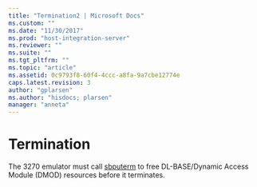 ```yaml
---
title: "Termination2 | Microsoft Docs"
ms.custom: ""
ms.date: "11/30/2017"
ms.prod: "host-integration-server"
ms.reviewer: ""
ms.suite: ""
ms.tgt_pltfrm: ""
ms.topic: "article"
ms.assetid: 0c9793f8-60f4-4ccc-a8fa-9a7cbe12774e
caps.latest.revision: 3
author: "gplarsen"
ms.author: "hisdocs; plarsen"
manager: "anneta"
---
```

# Termination
The 3270 emulator must call [sbputerm](./sbputerm1.md) to free DL-BASE/Dynamic Access Module (DMOD) resources before it terminates.